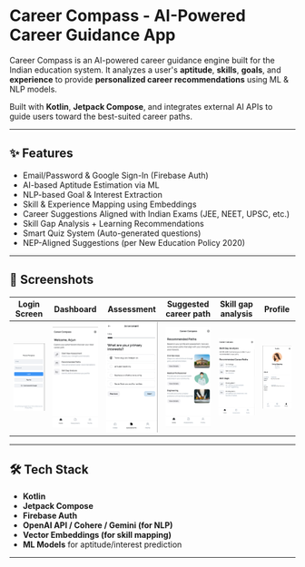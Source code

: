 #  Career Compass - AI-Powered Career Guidance App

Career Compass is an AI-powered career guidance engine built for the Indian education system. It analyzes a user's **aptitude**, **skills**, **goals**, and **experience** to provide **personalized career recommendations** using ML & NLP models.

Built with **Kotlin**, **Jetpack Compose**, and integrates external AI APIs to guide users toward the best-suited career paths.

---

## ✨ Features

-  Email/Password & Google Sign-In (Firebase Auth)
-  AI-based Aptitude Estimation via ML
-  NLP-based Goal & Interest Extraction
-  Skill & Experience Mapping using Embeddings
-  Career Suggestions Aligned with Indian Exams (JEE, NEET, UPSC, etc.)
-  Skill Gap Analysis + Learning Recommendations
-  Smart Quiz System (Auto-generated questions)
-  NEP-Aligned Suggestions (per New Education Policy 2020)

---

## 📱 Screenshots

| Login Screen | Dashboard | Assessment | Suggested career path | Skill gap analysis | Profile | 
|--------------|-----------|--------------|--------------------|----------------------|--------|
| ![Login](1.png) | ![Dashboard](2.png) | ![Assessment](3.png) | ![Suggested career path](4.png) | ![Skill gap analysis](5.png) | ![Profile](6.png)

---

## 🛠 Tech Stack

- **Kotlin**
- **Jetpack Compose**
- **Firebase Auth**
- **OpenAI API / Cohere / Gemini (for NLP)**
- **Vector Embeddings (for skill mapping)**
- **ML Models** for aptitude/interest prediction

---


